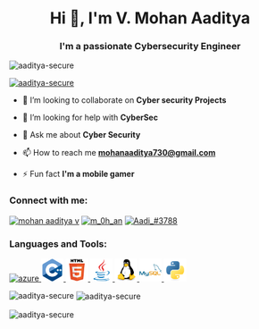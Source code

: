 <h1 align="center">Hi 👋, I'm V. Mohan Aaditya</h1>
<h3 align="center">I'm a passionate Cybersecurity Engineer</h3>

<p align="left"> <img src="https://komarev.com/ghpvc/?username=aaditya-secure&label=Profile%20views&color=0e75b6&style=flat" alt="aaditya-secure" /> </p>

<p align="left"> <a href="https://github.com/ryo-ma/github-profile-trophy"><img src="https://github-profile-trophy.vercel.app/?username=aaditya-secure" alt="aaditya-secure" /></a> </p>

- 👯 I’m looking to collaborate on **Cyber security Projects**

- 🤝 I’m looking for help with **CyberSec**

- 💬 Ask me about **Cyber Security**

- 📫 How to reach me **mohanaaditya730@gmail.com**

- ⚡ Fun fact **I'm a mobile gamer**

<h3 align="left">Connect with me:</h3>
<p align="left">
<a href="https://linkedin.com/in/mohan aaditya v" target="blank"><img align="center" src="https://raw.githubusercontent.com/rahuldkjain/github-profile-readme-generator/master/src/images/icons/Social/linked-in-alt.svg" alt="mohan aaditya v" height="30" width="40" /></a>
<a href="https://instagram.com/m_0h_an" target="blank"><img align="center" src="https://raw.githubusercontent.com/rahuldkjain/github-profile-readme-generator/master/src/images/icons/Social/instagram.svg" alt="m_0h_an" height="30" width="40" /></a>
<a href="https://discord.gg/Aadi_#3788" target="blank"><img align="center" src="https://raw.githubusercontent.com/rahuldkjain/github-profile-readme-generator/master/src/images/icons/Social/discord.svg" alt="Aadi_#3788" height="30" width="40" /></a>
</p>

<h3 align="left">Languages and Tools:</h3>
<p align="left"> <a href="https://azure.microsoft.com/en-in/" target="_blank" rel="noreferrer"> <img src="https://www.vectorlogo.zone/logos/microsoft_azure/microsoft_azure-icon.svg" alt="azure" width="40" height="40"/> </a> <a href="https://www.w3schools.com/cpp/" target="_blank" rel="noreferrer"> <img src="https://raw.githubusercontent.com/devicons/devicon/master/icons/cplusplus/cplusplus-original.svg" alt="cplusplus" width="40" height="40"/> </a> <a href="https://www.w3.org/html/" target="_blank" rel="noreferrer"> <img src="https://raw.githubusercontent.com/devicons/devicon/master/icons/html5/html5-original-wordmark.svg" alt="html5" width="40" height="40"/> </a> <a href="https://www.java.com" target="_blank" rel="noreferrer"> <img src="https://raw.githubusercontent.com/devicons/devicon/master/icons/java/java-original.svg" alt="java" width="40" height="40"/> </a> <a href="https://www.linux.org/" target="_blank" rel="noreferrer"> <img src="https://raw.githubusercontent.com/devicons/devicon/master/icons/linux/linux-original.svg" alt="linux" width="40" height="40"/> </a> <a href="https://www.mysql.com/" target="_blank" rel="noreferrer"> <img src="https://raw.githubusercontent.com/devicons/devicon/master/icons/mysql/mysql-original-wordmark.svg" alt="mysql" width="40" height="40"/> </a> <a href="https://www.python.org" target="_blank" rel="noreferrer"> <img src="https://raw.githubusercontent.com/devicons/devicon/master/icons/python/python-original.svg" alt="python" width="40" height="40"/> </a> </p>

<p><img align="left" src="https://github-readme-stats.vercel.app/api/top-langs?username=aaditya-secure&show_icons=true&locale=en&layout=compact" alt="aaditya-secure" /></p>

<p>&nbsp;<img align="center" src="https://github-readme-stats.vercel.app/api?username=aaditya-secure&show_icons=true&locale=en" alt="aaditya-secure" /></p>

<p><img align="center" src="https://github-readme-streak-stats.herokuapp.com/?user=aaditya-secure&" alt="aaditya-secure" /></p>
